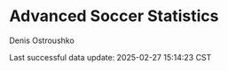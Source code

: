 # Advanced Soccer Statistics
Denis Ostroushko

<!-- gfm -->

Last successful data update: 2025-02-27 15:14:23 CST
